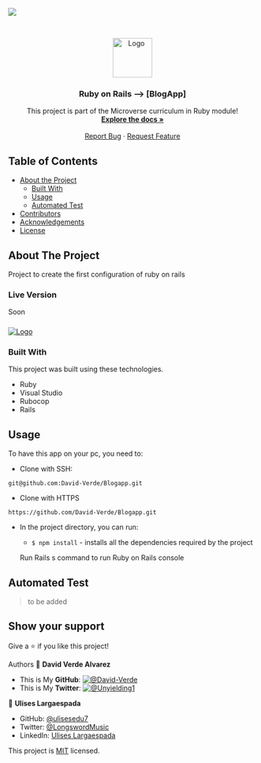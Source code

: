 ![](https://img.shields.io/badge/Microverse-blueviolet)

<br />
<p align="center">
  <a href="https://github.com/David-Verde/Blogapp">
    <img src="/src/logo-david-nuevo-2021.png" alt="Logo" width="80" height="80">
  </a>

  <h3 align="center">Ruby on Rails --> [BlogApp]</h3>

  <p align="center">
    This project is part of the Microverse curriculum in Ruby module!
    <br />
    <a href="https://github.com/David-Verde/Blogapp"><strong>Explore the docs »</strong></a>
    <br />
    <br />
    <a href="https://github.com/David-Verde/Blogapp/issues">Report Bug</a>
    ·
    <a href="https://github.com/David-Verde/Blogapp/issues">Request Feature</a>
  </p>
</p>

<!-- TABLE OF CONTENTS -->
## Table of Contents

* [About the Project](#about-the-project)
  * [Built With](#built-with)
  * [Usage](#usage)
  * [Automated Test](#automated-test)
* [Contributors](#contributors)
* [Acknowledgements](#acknowledgements)
* [License](#license)

<!-- ABOUT THE PROJECT -->
## About The Project
Project to create the first configuration of ruby on rails

### Live Version
Soon

###
 <a href="https://github.com/David-Verde/Blogapp">
    <img src="/Hellorails/app/assets/logo-david-nuevo-2021.png" alt="Logo">
  </a>

### Built With
This project was built using these technologies.
* Ruby
* Visual Studio
* Rubocop
* Rails


<!-- INSTALLATION -->
## Usage

To have this app on your pc, you need to:

  - Clone with SSH:
  ```
git@github.com:David-Verde/Blogapp.git
  ```
  - Clone with HTTPS
  ```
https://github.com/David-Verde/Blogapp.git
  ```

* In the project directory, you can run:

  - `$ npm install` - installs all the dependencies required by the project

  Run Rails s command to run Ruby on Rails console

## Automated Test
 > to be added



## Show your support

Give a :star: if you like this project!




Authors
👤 **David Verde Alvarez**
- This is My **GitHub**: [![@David-Verde](https://img.shields.io/github/followers/omarramoun?label=David&style=social)](https://github.com/David-Verde)
- This is My **Twitter**: [![@Unyielding1](https://img.shields.io/twitter/follow/omarramoun?label=David16&style=social)](https://twitter.com/UnyieldingOne)

👤 **Ulises Largaespada**
- GitHub: [@ulisesedu7](https://github.com/ulisesedu7)
- Twitter: [@LongswordMusic](https://twitter.com/LongswordMusic)
- LinkedIn: [Ulises Largaespada](https://www.linkedin.com/in/ulises-largaespada-45570b1a4/)



This project is [MIT](https://github.com/David-Verde/opp-school-library-app-/blob/associations/LICENSE) licensed.

